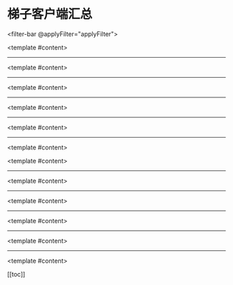 <script setup>
import { ref } from 'vue'
const clients = ref(null)
const applyFilter = (filters) => {
    console.log(filters)
    const eles = document.getElementById('clients').querySelectorAll(`[data-filter-value~='${filters.join(' ')}']`)
    console.log(eles)
}
</script>

# 梯子客户端汇总

<filter-bar @applyFilter="applyFilter"></filter-bar>

<filter-container filterId="clients" ref="clients" id="clients">

<filter-item dataFilterValue="windows mac linux clash mihomo gui" filterScope="client">

<template #content>

<!--@include: ./mihomo-party.md-->

</template>

</filter-item>

-----

<filter-item dataFilterValue="windows mac linux clash mihomo gui" filterScope="client">

<template #content>

<!--@include: ./clash-verge-rev.md-->

</template>

</filter-item>

-----

<filter-item dataFilterValue="windows mac linux clash mihomo gui" filterScope="client">

<template #content>

<!--@include: ./clash-nyanpasu.md-->

</template>

</filter-item>

-----

<filter-item dataFilterValue="windows mac linux clash mihomo singbox gui" filterScope="client">

<template #content>

<!--@include: ./gui-for-cores.md-->

</template>

</filter-item>

-----

<filter-item dataFilterValue="windows mac linux clash mihomo gui" filterScope="client">

<template #content>

<!--@include: ./pandora-box.md-->

</template>

</filter-item>

-----

<filter-item dataFilterValue="windows mac linux android clash mihomo gui" filterScope="client">

<template #content>

<!--@include: ./clash-for-flutter.md-->

</template>

</filter-item>

<filter-item dataFilterValue="ios iphone ipad appletv gui" filterScope="client">

<template #content>

<!--@include: ./shadowrocket.md-->

</template>

</filter-item>

-----

<filter-item dataFilterValue="mac ios iphone ipad appletv gui" filterScope="client">

<template #content>

<!--@include: ./surge.md-->

</template>

</filter-item>

-----

<filter-item dataFilterValue="ios iphone ipad appletv gui" filterScope="client">

<template #content>

<!--@include: ./loon.md-->

</template>

</filter-item>

-----

<filter-item dataFilterValue="mac ios iphone ipad appletv gui" filterScope="client">

<template #content>

<!--@include: ./stash.md-->

</template>

</filter-item>

-----

<filter-item dataFilterValue="ios iphone ipad gui" filterScope="client">

<template #content>

<!--@include: ./egern.md-->

</template>

</filter-item>

-----

<filter-item dataFilterValue="windows mac android ios iphone ipad appletv gui" filterScope="client">

<template #content>

<!--@include: ./karing.md-->

</template>

</filter-item>

</filter-container>

[[toc]]
